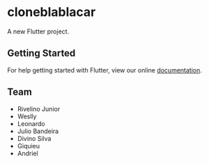 # cloneblablacar

A new Flutter project.

## Getting Started

For help getting started with Flutter, view our online
[documentation](https://flutter.io/).

## Team
* Rivelino Junior
* Weslly
* Leonardo
* Julio Bandeira
* Divino Silva
* Giquieu
* Andriel